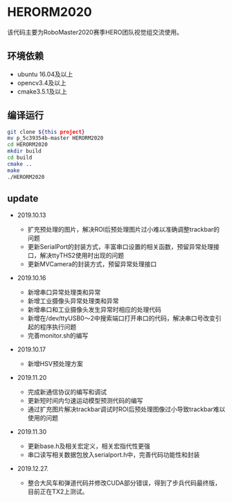# HERORM2020
该代码主要为RoboMaster2020赛季HERO团队视觉组交流使用。

## 环境依赖
- ubuntu 16.04及以上
- opencv3.4及以上
- cmake3.5.1及以上

## 编译运行
```sh
git clone ${this project}
mv p_5c39354b-master HERORM2020
cd HERORM2020
mkdir build
cd build
cmake ..
make
./HERORM2020
```

## update
- 2019.10.13
    - 扩充预处理的图片，解决ROI后预处理图片过小难以准确调整trackbar的问题
    - 更新SerialPort的封装方式，丰富串口设置的相关函数，预留异常处理接口，解决ttyTHS2使用时出现的问题
    - 更新MVCamera的封装方式，预留异常处理接口

- 2019.10.16
    - 新增串口异常处理类和异常
    - 新增工业摄像头异常处理类和异常
    - 新增串口和工业摄像头发生异常时相应的处理代码
    - 新增在/dev/ttyUSB0～2中搜索端口打开串口的代码，解决串口号改变引起的程序执行问题
    - 完善monitor.sh的编写

- 2019.10.17
    - 新增HSV预处理方案

- 2019.11.20
    - 完成新通信协议的编写和调试
    - 更新短时间内匀速运动模型预测代码的编写
    - 通过扩充图片解决trackbar调试时ROI后预处理图像过小导致trackbar难以使用的问题

- 2019.11.30
    - 更新base.h及相关宏定义，相关宏指代性更强
    - 串口读写相关数据包放入serialport.h中，完善代码功能性和封装
    
- 2019.12.27.
    - 整合大风车和弹道代码并修改CUDA部分错误，得到了步兵代码最终版，目前正在TX2上测试。
    

